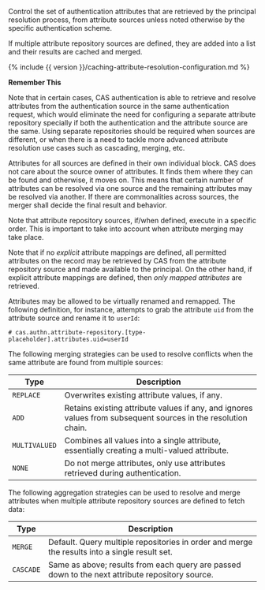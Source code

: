 Control the set of authentication attributes that are retrieved by the principal resolution process,
from attribute sources unless noted otherwise by the specific authentication scheme.

If multiple attribute repository sources are defined, they are added into a list
and their results are cached and merged.

{% include {{ version }}/caching-attribute-resolution-configuration.md %}

<div class="alert alert-info"><strong>Remember This</strong><p>Note that in certain cases,
CAS authentication is able to retrieve and resolve attributes from the authentication 
source in the same authentication request, which would
eliminate the need for configuring a separate attribute repository specially 
if both the authentication and the attribute source are the same.
Using separate repositories should be required when sources are different, 
or when there is a need to tackle more advanced attribute
resolution use cases such as cascading, merging, etc.</p></div>

Attributes for all sources are defined in their own individual block.
CAS does not care about the source owner of attributes. It finds them where they can be found and otherwise, it moves on.
This means that certain number of attributes can be resolved via one source and the remaining attributes
may be resolved via another. If there are commonalities across sources, the merger shall decide the final result and behavior.

Note that attribute repository sources, if/when defined, execute in a specific order.
This is important to take into account when attribute merging may take place.

Note that if no *explicit* attribute mappings are defined, all permitted attributes on the record
may be retrieved by CAS from the attribute repository source and made available to the principal. On the other hand,
if explicit attribute mappings are defined, then *only mapped attributes* are retrieved.

Attributes may be allowed to be virtually renamed and remapped. The following definition, for instance, attempts to
grab the attribute `uid` from the attribute source and rename it to `userId`:

```properties
# cas.authn.attribute-repository.[type-placeholder].attributes.uid=userId
```

The following merging strategies can be used to resolve conflicts when the same attribute are found from multiple sources:

| Type                    | Description
|-------------------------|--------------------------------------------------------------------------------------
| `REPLACE`               | Overwrites existing attribute values, if any.
| `ADD`                   | Retains existing attribute values if any, and ignores values from subsequent sources in the resolution chain.
| `MULTIVALUED`           | Combines all values into a single attribute, essentially creating a multi-valued attribute.
| `NONE`                  | Do not merge attributes, only use attributes retrieved during authentication.

The following aggregation strategies can be used to resolve and merge attributes
when multiple attribute repository sources are defined to fetch data:

| Type            | Description
|-----------------|-------------------------------------------------------------
| `MERGE`         | Default. Query multiple repositories in order and merge the results into a single result set.
| `CASCADE`       | Same as above; results from each query are passed down to the next attribute repository source.
